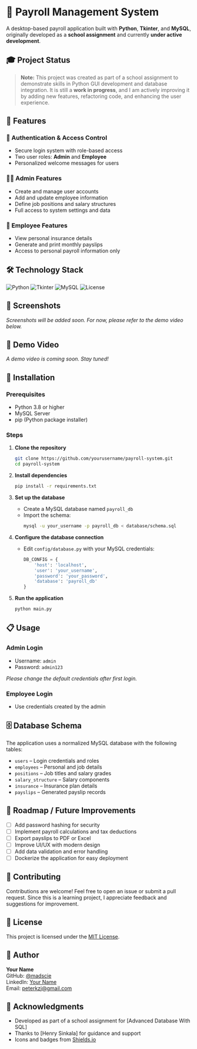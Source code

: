 # 💼 Payroll Management System

A desktop-based payroll application built with **Python**, **Tkinter**, and **MySQL**, originally developed as a **school assignment** and currently **under active development**.

## 🎓 Project Status

> **Note:** This project was created as part of a school assignment to demonstrate skills in Python GUI development and database integration. It is still a **work in progress**, and I am actively improving it by adding new features, refactoring code, and enhancing the user experience.

## 🌟 Features

### 🔐 Authentication & Access Control
- Secure login system with role-based access
- Two user roles: **Admin** and **Employee**
- Personalized welcome messages for users

### 👨‍💼 Admin Features
- Create and manage user accounts
- Add and update employee information
- Define job positions and salary structures
- Full access to system settings and data

### 👤 Employee Features
- View personal insurance details
- Generate and print monthly payslips
- Access to personal payroll information only

## 🛠️ Technology Stack

![Python](https://img.shields.io/badge/Python-3.8+-blue.svg)
![Tkinter](https://img.shields.io/badge/GUI-Tkinter-green.svg)
![MySQL](https://img.shields.io/badge/Database-MySQL-orange.svg)
![License](https://img.shields.io/badge/License-MIT-yellow.svg)

## 📸 Screenshots

*Screenshots will be added soon. For now, please refer to the demo video below.*

## 🎥 Demo Video

*A demo video is coming soon. Stay tuned!*

## 🚀 Installation

### Prerequisites
- Python 3.8 or higher
- MySQL Server
- pip (Python package installer)

### Steps

1. **Clone the repository**
   ```bash
   git clone https://github.com/yourusername/payroll-system.git
   cd payroll-system
   ```

2. **Install dependencies**
   ```bash
   pip install -r requirements.txt
   ```

3. **Set up the database**
   - Create a MySQL database named `payroll_db`
   - Import the schema:
     ```bash
     mysql -u your_username -p payroll_db < database/schema.sql
     ```

4. **Configure the database connection**
   - Edit `config/database.py` with your MySQL credentials:
     ```python
     DB_CONFIG = {
         'host': 'localhost',
         'user': 'your_username',
         'password': 'your_password',
         'database': 'payroll_db'
     }
     ```

5. **Run the application**
   ```bash
   python main.py
   ```

## 📋 Usage

### Admin Login
- Username: `admin`
- Password: `admin123`

*Please change the default credentials after first login.*

### Employee Login
- Use credentials created by the admin

## 🗄️ Database Schema

The application uses a normalized MySQL database with the following tables:

- `users` – Login credentials and roles
- `employees` – Personal and job details
- `positions` – Job titles and salary grades
- `salary_structure` – Salary components
- `insurance` – Insurance plan details
- `payslips` – Generated payslip records

## 🚧 Roadmap / Future Improvements

- [ ] Add password hashing for security
- [ ] Implement payroll calculations and tax deductions
- [ ] Export payslips to PDF or Excel
- [ ] Improve UI/UX with modern design
- [ ] Add data validation and error handling
- [ ] Dockerize the application for easy deployment

## 🤝 Contributing

Contributions are welcome! Feel free to open an issue or submit a pull request. Since this is a learning project, I appreciate feedback and suggestions for improvement.

## 📄 License

This project is licensed under the [MIT License](LICENSE).

## 👤 Author

**Your Name**  
GitHub: [@madscie](https://github.com/madscie)  
LinkedIn: [Your Name](https://linkedin.com/in/yourprofile)  
Email: peterkzj@gmail.com

## 🙏 Acknowledgments

- Developed as part of a school assignment for [Advanced Database With SQL]
- Thanks to [Henry Sinkala] for guidance and support
- Icons and badges from [Shields.io](https://shields.io)

